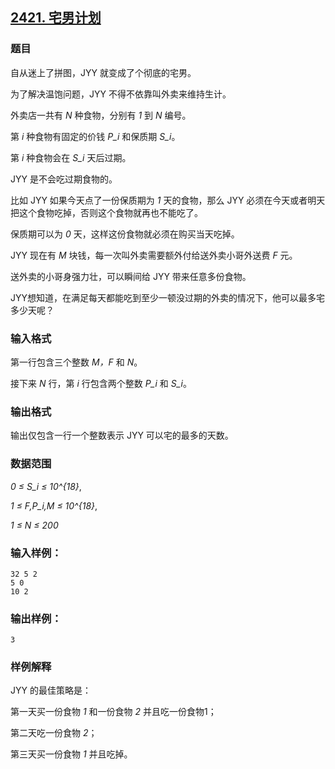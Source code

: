## [2421. 宅男计划](https://www.acwing.com/problem/content/2423/)

### 题目

自从迷上了拼图，JYY 就变成了个彻底的宅男。

为了解决温饱问题，JYY 不得不依靠叫外卖来维持生计。

外卖店一共有 *N* 种食物，分别有 *1* 到 *N* 编号。

第 *i* 种食物有固定的价钱 *P_i* 和保质期 *S_i*。

第 *i* 种食物会在 *S_i* 天后过期。

JYY 是不会吃过期食物的。

比如 JYY 如果今天点了一份保质期为 *1* 天的食物，那么 JYY 必须在今天或者明天把这个食物吃掉，否则这个食物就再也不能吃了。

保质期可以为 *0* 天，这样这份食物就必须在购买当天吃掉。

JYY 现在有 *M* 块钱，每一次叫外卖需要额外付给送外卖小哥外送费 *F* 元。

送外卖的小哥身强力壮，可以瞬间给 JYY 带来任意多份食物。

JYY想知道，在满足每天都能吃到至少一顿没过期的外卖的情况下，他可以最多宅多少天呢？

### 输入格式

第一行包含三个整数 *M，F* 和 *N*。

接下来 *N* 行，第 *i* 行包含两个整数 *P_i* 和 *S_i*。

### 输出格式

输出仅包含一行一个整数表示 JYY 可以宅的最多的天数。

### 数据范围

*0 ≤ S_i ≤ 10^{18}*,

*1 ≤ F,P_i,M ≤ 10^{18}*,

*1 ≤ N ≤ 200*

### 输入样例：

```
32 5 2
5 0
10 2
```

### 输出样例：

```
3
```

### 样例解释

JYY 的最佳策略是：

第一天买一份食物 *1* 和一份食物 *2* 并且吃一份食物1；

第二天吃一份食物 *2*；

第三天买一份食物 *1* 并且吃掉。
